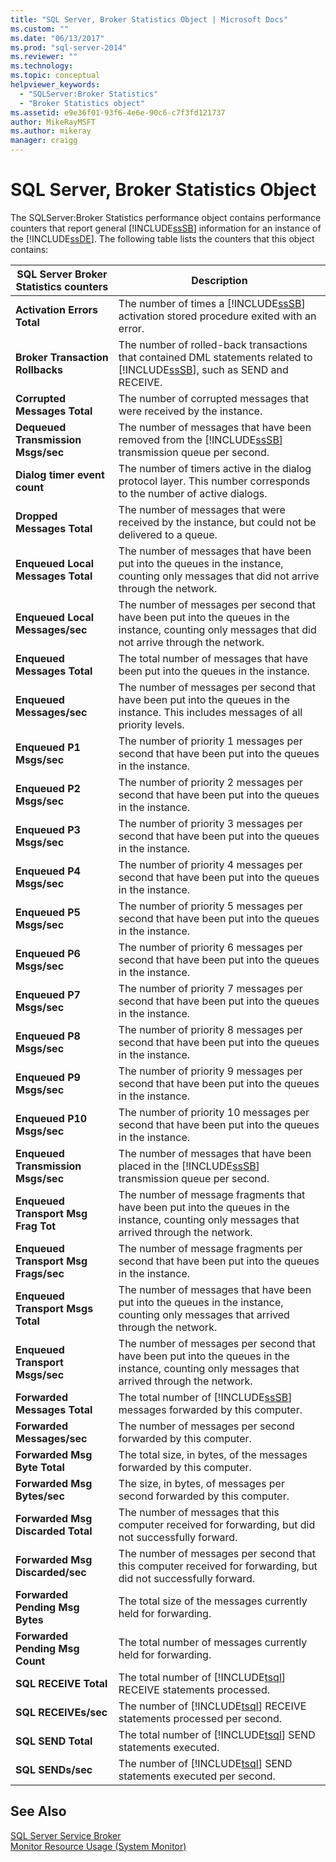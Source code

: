 ```yaml
---
title: "SQL Server, Broker Statistics Object | Microsoft Docs"
ms.custom: ""
ms.date: "06/13/2017"
ms.prod: "sql-server-2014"
ms.reviewer: ""
ms.technology:
ms.topic: conceptual
helpviewer_keywords: 
  - "SQLServer:Broker Statistics"
  - "Broker Statistics object"
ms.assetid: e9e36f01-93f6-4e6e-90c6-c7f3fd121737
author: MikeRayMSFT
ms.author: mikeray
manager: craigg
---
```

# SQL Server, Broker Statistics Object
  The SQLServer:Broker Statistics performance object contains performance counters that report general [!INCLUDE[ssSB](../../includes/sssb-md.md)] information for an instance of the [!INCLUDE[ssDE](../../includes/ssde-md.md)]. The following table lists the counters that this object contains:  
  
|SQL Server Broker Statistics counters|Description|  
|-------------------------------------------|-----------------|  
|**Activation Errors Total**|The number of times a [!INCLUDE[ssSB](../../includes/sssb-md.md)] activation stored procedure exited with an error.|  
|**Broker Transaction Rollbacks**|The number of rolled-back transactions that contained DML statements related to [!INCLUDE[ssSB](../../includes/sssb-md.md)], such as SEND and RECEIVE.|  
|**Corrupted Messages Total**|The number of corrupted messages that were received by the instance.|  
|**Dequeued Transmission Msgs/sec**|The number of messages that have been removed from the [!INCLUDE[ssSB](../../includes/sssb-md.md)] transmission queue per second.|  
|**Dialog timer event count**|The number of timers active in the dialog protocol layer. This number corresponds to the number of active dialogs.|  
|**Dropped Messages Total**|The number of messages that were received by the instance, but could not be delivered to a queue.|  
|**Enqueued Local Messages Total**|The number of messages that have been put into the queues in the instance, counting only messages that did not arrive through the network.|  
|**Enqueued Local Messages/sec**|The number of messages per second that have been put into the queues in the instance, counting only messages that did not arrive through the network.|  
|**Enqueued Messages Total**|The total number of messages that have been put into the queues in the instance.|  
|**Enqueued Messages/sec**|The number of messages per second that have been put into the queues in the instance. This includes messages of all priority levels.|  
|**Enqueued P1 Msgs/sec**|The number of priority 1 messages per second that have been put into the queues in the instance.|  
|**Enqueued P2 Msgs/sec**|The number of priority 2 messages per second that have been put into the queues in the instance.|  
|**Enqueued P3 Msgs/sec**|The number of priority 3 messages per second that have been put into the queues in the instance.|  
|**Enqueued P4 Msgs/sec**|The number of priority 4 messages per second that have been put into the queues in the instance.|  
|**Enqueued P5 Msgs/sec**|The number of priority 5 messages per second that have been put into the queues in the instance.|  
|**Enqueued P6 Msgs/sec**|The number of priority 6 messages per second that have been put into the queues in the instance.|  
|**Enqueued P7 Msgs/sec**|The number of priority 7 messages per second that have been put into the queues in the instance.|  
|**Enqueued P8 Msgs/sec**|The number of priority 8 messages per second that have been put into the queues in the instance.|  
|**Enqueued P9 Msgs/sec**|The number of priority 9 messages per second that have been put into the queues in the instance.|  
|**Enqueued P10 Msgs/sec**|The number of priority 10 messages per second that have been put into the queues in the instance.|  
|**Enqueued Transmission Msgs/sec**|The number of messages that have been placed in the [!INCLUDE[ssSB](../../includes/sssb-md.md)] transmission queue per second.|  
|**Enqueued Transport Msg Frag Tot**|The number of message fragments that have been put into the queues in the instance, counting only messages that arrived through the network.|  
|**Enqueued Transport Msg Frags/sec**|The number of message fragments per second that have been put into the queues in the instance.|  
|**Enqueued Transport Msgs Total**|The number of messages that have been put into the queues in the instance, counting only messages that arrived through the network.|  
|**Enqueued Transport Msgs/sec**|The number of messages per second that have been put into the queues in the instance, counting only messages that arrived through the network.|  
|**Forwarded Messages Total**|The total number of [!INCLUDE[ssSB](../../includes/sssb-md.md)] messages forwarded by this computer.|  
|**Forwarded Messages/sec**|The number of messages per second forwarded by this computer.|  
|**Forwarded Msg Byte Total**|The total size, in bytes, of the messages forwarded by this computer.|  
|**Forwarded Msg Bytes/sec**|The size, in bytes, of messages per second forwarded by this computer.|  
|**Forwarded Msg Discarded Total**|The number of messages that this computer received for forwarding, but did not successfully forward.|  
|**Forwarded Msg Discarded/sec**|The number of messages per second that this computer received for forwarding, but did not successfully forward.|  
|**Forwarded Pending Msg Bytes**|The total size of the messages currently held for forwarding.|  
|**Forwarded Pending Msg Count**|The total number of messages currently held for forwarding.|  
|**SQL RECEIVE Total**|The total number of [!INCLUDE[tsql](../../includes/tsql-md.md)] RECEIVE statements processed.|  
|**SQL RECEIVEs/sec**|The number of [!INCLUDE[tsql](../../includes/tsql-md.md)] RECEIVE statements processed per second.|  
|**SQL SEND Total**|The total number of [!INCLUDE[tsql](../../includes/tsql-md.md)] SEND statements executed.|  
|**SQL SENDs/sec**|The number of [!INCLUDE[tsql](../../includes/tsql-md.md)] SEND statements executed per second.|  
  
## See Also  
 [SQL Server Service Broker](../../database-engine/configure-windows/sql-server-service-broker.md)   
 [Monitor Resource Usage &#40;System Monitor&#41;](monitor-resource-usage-system-monitor.md)  
  
  
